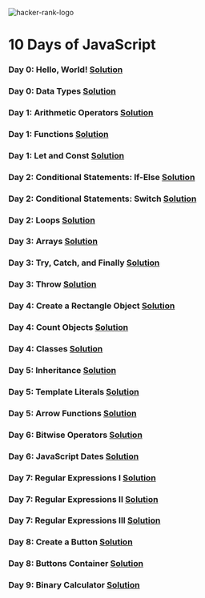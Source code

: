 ![hacker-rank-logo](https://user-images.githubusercontent.com/120499369/224381982-28be7722-b508-48b2-85a8-7e1eb2cffebc.png)
# 10 Days of JavaScript
### Day 0: Hello, World! [Solution](https://github.com/dilarauluturhan/HackerRank-Solutions/blob/master/Day-0/helloWorld.js)
### Day 0: Data Types [Solution](https://github.com/dilarauluturhan/HackerRank-Solutions/blob/master/Day-0/dataTypes.js)
### Day 1: Arithmetic Operators [Solution](https://github.com/dilarauluturhan/HackerRank-Solutions/blob/master/Day-1/arithmeticOperators.js)
### Day 1: Functions [Solution](https://github.com/dilarauluturhan/HackerRank-Solutions/blob/master/Day-1/functions.js)
### Day 1: Let and Const [Solution](https://github.com/dilarauluturhan/HackerRank-Solutions/blob/master/Day-1/letAndConst.js)
### Day 2: Conditional Statements: If-Else [Solution](https://github.com/dilarauluturhan/HackerRank-Solutions/blob/master/Day-2/if-else.js)
### Day 2: Conditional Statements: Switch [Solution](https://github.com/dilarauluturhan/HackerRank-Solutions/blob/master/Day-2/switch.js)
### Day 2: Loops [Solution](https://github.com/dilarauluturhan/HackerRank-Solutions/blob/master/Day-2/loops.js)
### Day 3: Arrays [Solution](https://github.com/dilarauluturhan/HackerRank-Solutions/blob/master/Day-3/arrays.js)
### Day 3: Try, Catch, and Finally [Solution](https://github.com/dilarauluturhan/HackerRank-Solutions/blob/master/Day-3/try-catch.js)
### Day 3: Throw [Solution](https://github.com/dilarauluturhan/HackerRank-Solutions/blob/master/Day-3/throw.js)
### Day 4: Create a Rectangle Object [Solution](https://github.com/dilarauluturhan/HackerRank-Solutions/blob/master/Day-4/rectangle-object.js)
### Day 4: Count Objects [Solution](https://github.com/dilarauluturhan/HackerRank-Solutions/blob/master/Day-4/count-objects.js)
### Day 4: Classes [Solution](https://github.com/dilarauluturhan/HackerRank-Solutions/blob/master/Day-4/classes.js)
### Day 5: Inheritance [Solution](https://github.com/dilarauluturhan/HackerRank-Solutions/blob/master/Day-5/inheritance.js)
### Day 5: Template Literals [Solution](https://github.com/dilarauluturhan/HackerRank-Solutions/blob/master/Day-5/template-literals.js)
### Day 5: Arrow Functions [Solution](https://github.com/dilarauluturhan/HackerRank-Solutions/blob/master/Day-5/arrow-functions.js)
### Day 6: Bitwise Operators [Solution](https://github.com/dilarauluturhan/HackerRank-Solutions/blob/master/Day-6/bitwise-operators.js)
### Day 6: JavaScript Dates [Solution](https://github.com/dilarauluturhan/HackerRank-Solutions/blob/master/Day-6/javascript-dates.js)
### Day 7: Regular Expressions I [Solution]()
### Day 7: Regular Expressions II [Solution]()
### Day 7: Regular Expressions III [Solution]()
### Day 8: Create a Button [Solution]()
### Day 8: Buttons Container [Solution]()
### Day 9: Binary Calculator [Solution]()
